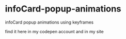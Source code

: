 # infoCard-popup-animations
infoCard popup animations using keyframes

find it here in my codepen account and in my site
